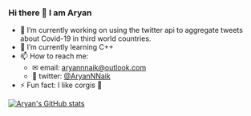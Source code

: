 ### Hi there 👋 I am Aryan

- 🔭 I’m currently working on using the twitter api to aggregate tweets about Covid-19 in third world countries.
- 🌱 I’m currently learning C++ 
- 📫 How to reach me: 
  - ✉ email: aryannnaik@outlook.com 
  - 🐤 twitter: [@AryanNNaik](https://twitter.com/AryanNNaik)
- ⚡ Fun fact: I like corgis 🐶

[![Aryan's GitHub stats](https://github-readme-stats.vercel.app/api?username=aryanNaik123)](https://github.com/aryanNaik123/github-readme-stats)
